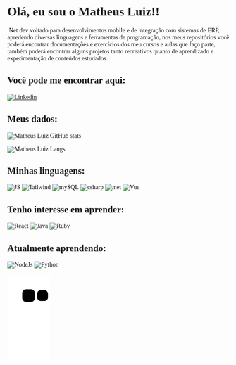 <span style="font-family:ISOCPEUR;">

# Olá, eu sou o Matheus Luiz!!
  
.Net dev voltado para desenvolvimentos mobile e de integração com sistemas de ERP, apredendo diversas linguagens e ferramentas de programação, nos meus repositórios você poderá encontrar documentações e exercícios dos meu cursos e aulas que faço parte, também poderá encontrar alguns projetos tanto recreativos quanto de aprendizado e experimentação de conteúdos estudados.
  
## Você pode me encontrar aqui:

[![Linkedin](https://img.shields.io/badge/LinkedIn-0077B5?style=for-the-badge&logo=linkedin&logoColor=white)](https://www.linkedin.com/in/matheus-luiz-garcia-b48680238/)

## Meus dados:

![Matheus Luiz GitHub stats](https://github-readme-stats.vercel.app/api?username=matheusluizgarcia&show_icons=true&theme=tokyonight&count_private=true)

![Matheus Luiz Langs](https://github-readme-stats.vercel.app/api/top-langs/?username=MatheusLuizGarcia&layout=compact&theme=tokyonight&hide=html,css,llvm)

## Minhas linguagens:

![JS](https://img.shields.io/badge/JavaScript-F7DF1E?style=for-the-badge&logo=javascript&logoColor=black)
![Tailwind](https://img.shields.io/badge/Tailwind_CSS-38B2AC?style=for-the-badge&logo=tailwind-css&logoColor=white)
![mySQL](https://img.shields.io/badge/MySQL-005C84?style=for-the-badge&logo=mysql&logoColor=white)
![csharp](https://img.shields.io/badge/C%23-239120?style=for-the-badge&logo=c-sharp&logoColor)
![.net](https://img.shields.io/badge/.NET-5C2D91?style=for-the-badge&logo=.net&logoColor=white)
![Vue](https://img.shields.io/badge/Vue.js-35495E?style=for-the-badge&logo=vue.js&logoColor=4FC08D)

## Tenho interesse em aprender:

![React](https://img.shields.io/badge/React-20232A?style=for-the-badge&logo=react&logoColor=61DAFB)
![Java](https://img.shields.io/badge/Java-ED8B00?style=for-the-badge&logo=java&logoColor=white)
![Ruby](https://img.shields.io/badge/Ruby-CC342D?style=for-the-badge&logo=ruby&logoColor=white)

## Atualmente aprendendo:
  
![NodeJs](https://img.shields.io/badge/Node.js-43853D?style=for-the-badge&logo=node.js&logoColor=white)
![Python](https://img.shields.io/badge/Python-3776AB?style=for-the-badge&logo=python&logoColor)
  
![Snake animation](https://github.com/MatheusLuizGarcia/MatheusLuizGarcia/blob/output/github-contribution-grid-snake.svg)
